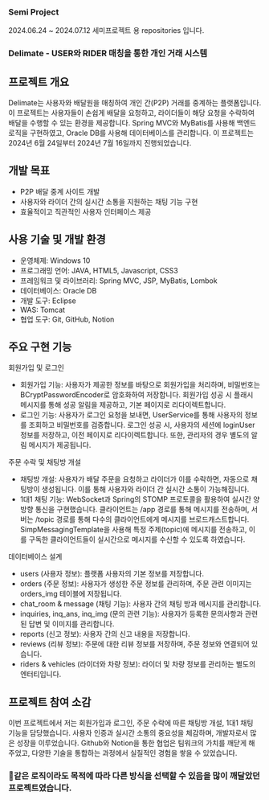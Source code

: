 ### Semi Project
2024.06.24 ~ 2024.07.12 세미프로젝트 용 repositories 입니다.

### Delimate - USER와 RIDER 매칭을 통한 개인 거래 시스템

## 프로젝트 개요

Delimate는 사용자와 배달원을 매칭하여 개인 간(P2P) 거래를 중계하는 플랫폼입니다. 이 프로젝트는 사용자들이 손쉽게 배달을 요청하고, 라이더들이 해당 요청을 수락하여 배달을 수행할 수 있는 환경을 제공합니다. Spring MVC와 MyBatis를 사용해 백엔드 로직을 구현하였고, Oracle DB를 사용해 데이터베이스를 관리합니다. 이 프로젝트는 2024년 6월 24일부터 2024년 7월 16일까지 진행되었습니다.

## 개발 목표

- P2P 배달 중계 사이트 개발
- 사용자와 라이더 간의 실시간 소통을 지원하는 채팅 기능 구현
- 효율적이고 직관적인 사용자 인터페이스 제공

## 사용 기술 및 개발 환경
- 운영체제: Windows 10
- 프로그래밍 언어: JAVA, HTML5, Javascript, CSS3
- 프레임워크 및 라이브러리: Spring MVC, JSP, MyBatis, Lombok
- 데이터베이스: Oracle DB
- 개발 도구: Eclipse
- WAS: Tomcat
- 협업 도구: Git, GitHub, Notion

## 주요 구현 기능
회원가입 및 로그인
- 회원가입 기능: 사용자가 제공한 정보를 바탕으로 회원가입을 처리하며, 비밀번호는 BCryptPasswordEncoder로 암호화하여 저장합니다. 회원가입 성공 시 플래시 메시지를 통해 성공 알림을 제공하고, 기본 페이지로 리다이렉트합니다.
- 로그인 기능: 사용자가 로그인 요청을 보내면, UserService를 통해 사용자의 정보를 조회하고 비밀번호를 검증합니다. 로그인 성공 시, 사용자의 세션에 loginUser 정보를 저장하고, 이전 페이지로 리다이렉트합니다. 또한, 관리자의 경우 별도의 알림 메시지가 제공됩니다.

주문 수락 및 채팅방 개설
- 채팅방 개설: 사용자가 배달 주문을 요청하고 라이더가 이를 수락하면, 자동으로 채팅방이 생성됩니다. 이를 통해 사용자와 라이더 간 실시간 소통이 가능해집니다.
- 1대1 채팅 기능: WebSocket과 Spring의 STOMP 프로토콜을 활용하여 실시간 양방향 통신을 구현했습니다. 클라이언트는 /app 경로를 통해 메시지를 전송하며, 서버는 /topic 경로를 통해 다수의 클라이언트에게 메시지를 브로드캐스트합니다. SimpMessagingTemplate을 사용해 특정 주제(topic)에 메시지를 전송하고, 이를 구독한 클라이언트들이 실시간으로 메시지를 수신할 수 있도록 하였습니다.

데이터베이스 설계
- users (사용자 정보): 플랫폼 사용자의 기본 정보를 저장합니다.
- orders (주문 정보): 사용자가 생성한 주문 정보를 관리하며, 주문 관련 이미지는 orders_img 테이블에 저장됩니다.
- chat_room & message (채팅 기능): 사용자 간의 채팅 방과 메시지를 관리합니다.
- inquiries, inq_ans, inq_img (문의 관련 기능): 사용자가 등록한 문의사항과 관련된 답변 및 이미지를 관리합니다.
- reports (신고 정보): 사용자 간의 신고 내용을 저장합니다.
- reviews (리뷰 정보): 주문에 대한 리뷰 정보를 저장하며, 주문 정보와 연결되어 있습니다.
- riders & vehicles (라이더와 차량 정보): 라이더 및 차량 정보를 관리하는 별도의 엔터티입니다.

## 프로젝트 참여 소감

이번 프로젝트에서 저는 회원가입과 로그인, 주문 수락에 따른 채팅방 개설, 1대1 채팅 기능을 담당했습니다. 
사용자 인증과 실시간 소통의 중요성을 체감하며, 개발자로서 많은 성장을 이루었습니다. 
Github와 Notion을 통한 협업은 팀워크의 가치를 깨닫게 해주었고, 다양한 기술을 통합하는 과정에서 실질적인 경험을 쌓을 수 있었습니다.

### 💫같은 로직이라도 목적에 따라 다른 방식을 선택할 수 있음을 많이 깨달았던 프로젝트였습니다.
